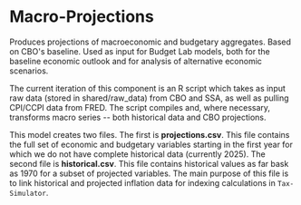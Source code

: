 # Macro-Projections
Produces projections of macroeconomic and budgetary aggregates. Based on CBO's baseline. Used as input for Budget Lab models, both for the baseline economic outlook and for analysis of alternative economic scenarios. 

The current iteration of this component is an R script which takes as input raw data (stored in shared/raw_data) from CBO and SSA, as well as pulling CPI/CCPI data from FRED. The script compiles and, where necessary, transforms macro series -- both historical data and CBO projections.

This model creates two files. The first is **projections.csv**. This file contains the full set of economic and budgetary variables starting in the first year for which we do not have complete historical data (currently 2025). The second file is **historical.csv**. This file contains historical values as far bask as 1970 for a subset of projected variables. The main purpose of this file is to link historical and projected inflation data for indexing calculations in `Tax-Simulator`.
